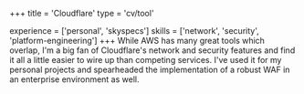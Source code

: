 +++
title = 'Cloudflare'
type = 'cv/tool'

experience = ['personal', 'skyspecs']
skills = ['network', 'security', 'platform-engineering']
+++
While AWS has many great tools which overlap, I'm a big fan of Cloudflare's network and security features and find it all a little easier to wire up than competing services.  I've used it for my personal projects and spearheaded the implementation of a robust WAF in an enterprise environment as well.
